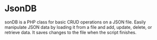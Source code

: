 # JsonDB
sonDB is a PHP class for basic CRUD operations on a JSON file. Easily manipulate JSON data by loading it from a file and add, update, delete, or retrieve data. It saves changes to the file when the script finishes.
